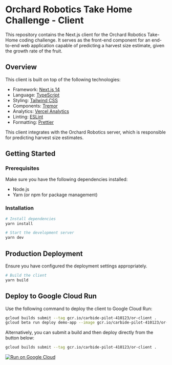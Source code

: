 # Orchard Robotics Take Home Challenge - Client

This repository contains the Next.js client for the Orchard Robotics Take-Home coding challenge. It serves as the front-end component for an end-to-end web application capable of predicting a harvest size estimate, given the growth rate of the fruit.

## Overview

This client is built on top of the following technologies:

- Framework: [Next.js 14](https://nextjs.org/14)
- Language: [TypeScript](https://www.typescriptlang.org)
- Styling: [Tailwind CSS](https://tailwindcss.com)
- Components: [Tremor](https://www.tremor.so)
- Analytics: [Vercel Analytics](https://vercel.com/analytics)
- Linting: [ESLint](https://eslint.org)
- Formatting: [Prettier](https://prettier.io)

This client integrates with the Orchard Robotics server, which is responsible for predicting harvest size estimates.

## Getting Started

### Prerequisites

Make sure you have the following dependencies installed:

- Node.js
- Yarn (or npm for package management)

### Installation

```bash
# Install dependencies
yarn install

# Start the development server
yarn dev
```

## Production Deployment

Ensure you have configured the deployment settings appropriately.

```bash
# Build the client
yarn build
```

## Deploy to Google Cloud Run

Use the following command to deploy the client to Google Cloud Run:

```bash
gcloud builds submit --tag gcr.io/carbide-pilot-410123/or-client .
gcloud beta run deploy demo-app --image gcr.io/carbide-pilot-410123/or-client --region us-central1 --platform managed --allow-unauthenticated --quiet
```

Alternatively, you can submit a build and then deploy directly from the button below:

```bash
gcloud builds submit --tag gcr.io/carbide-pilot-410123/or-client .
```

[![Run on Google Cloud](https://deploy.cloud.run/button.svg)](https://deploy.cloud.run)

